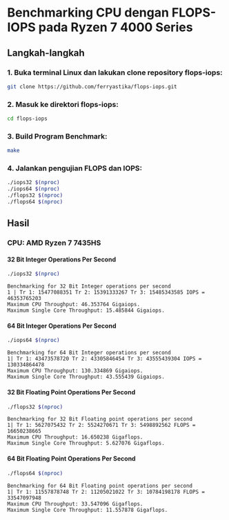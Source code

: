 # Benchmarking CPU dengan FLOPS-IOPS pada Ryzen 7 4000 Series

## Langkah-langkah

### 1. Buka terminal Linux dan lakukan clone repository flops-iops:
```sh
git clone https://github.com/ferryastika/flops-iops.git
```

### 2. Masuk ke direktori flops-iops:
```sh
cd flops-iops
```

### 3. Build Program Benchmark:
```sh
make
```

### 4. Jalankan pengujian FLOPS dan IOPS:
```sh
./iops32 $(nproc)
./iops64 $(nproc)
./flops32 $(nproc)
./flops64 $(nproc)
```

## Hasil
### CPU: AMD Ryzen 7 7435HS

#### 32 Bit Integer Operations Per Second
```sh
./iops32 $(nproc)
```
```
Benchmarking for 32 Bit Integer operations per second
1 | Tr 1: 15477088351 Tr 2: 15391333267 Tr 3: 15485343585 IOPS = 46353765203
Maximum CPU Throughput: 46.353764 Gigaiops.
Maximum Single Core Throughput: 15.485844 Gigaiops.
```

#### 64 Bit Integer Operations Per Second
```sh
./iops64 $(nproc)
```
```
Benchmarking for 64 Bit Integer operations per second
1| Tr 1: 43473578720 Tr 2: 43305846454 Tr 3: 43555439304 IOPS = 130334864478
Maximum CPU Throughput: 130.334869 Gigaiops.
Maximum Single Core Throughput: 43.555439 Gigaiops.
```

#### 32 Bit Floating Point Operations Per Second
```sh
./flops32 $(nproc)
```
```
Benchmarking for 32 Bit Floating point operations per second
1| Tr 1: 5627075432 Tr 2: 5524270671 Tr 3: 5498892562 FLOPS = 16650238665
Maximum CPU Throughput: 16.650238 Gigaflops.
Maximum Single Core Throughput: 5.627076 Gigaflops.
```

#### 64 Bit Floating Point Operations Per Second
```sh
./flops64 $(nproc)
```
```
Benchmarking for 64 Bit Floating point operations per second
1| Tr 1: 11557878748 Tr 2: 11205021022 Tr 3: 10784198178 FLOPS = 33547097948
Maximum CPU Throughput: 33.547096 Gigaflops.
Maximum Single Core Throughput: 11.557878 Gigaflops.
```

